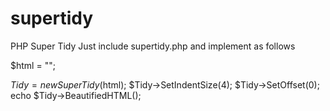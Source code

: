 # supertidy
PHP Super Tidy
Just include supertidy.php and implement as follows

$html = "<YOUR HTML>";

$Tidy = new SuperTidy($html);
$Tidy->SetIndentSize(4);
$Tidy->SetOffset(0);
echo $Tidy->BeautifiedHTML();

